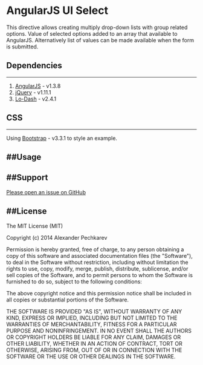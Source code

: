 # AngularJS UI Select
This directive allows creating multiply drop-down lists with group related options. Value of selected options added to an array that available to AngularJS. Alternatively list of values can be made available when the form is submitted.

## Dependencies
-------------

1. [AngularJS](https://angularjs.org/) - v1.3.8
2. [jQuery](http://jquery.com/) - v1.11.1
3. [Lo-Dash](https://lodash.com/) - v2.4.1


## CSS
-------------
Using [Bootstrap](http://getbootstrap.com/) - v3.3.1 to style an example.

##Usage
-------------

##Support
-------------

[Please open an issue on GitHub](https://github.com/alexpechkarev/angular-ui-select/issues)


##License
-------------

The MIT License (MIT)

Copyright (c) 2014 Alexander Pechkarev

Permission is hereby granted, free of charge, to any person obtaining a copy
of this software and associated documentation files (the "Software"), to deal
in the Software without restriction, including without limitation the rights
to use, copy, modify, merge, publish, distribute, sublicense, and/or sell
copies of the Software, and to permit persons to whom the Software is
furnished to do so, subject to the following conditions:

The above copyright notice and this permission notice shall be included in all
copies or substantial portions of the Software.

THE SOFTWARE IS PROVIDED "AS IS", WITHOUT WARRANTY OF ANY KIND, EXPRESS OR
IMPLIED, INCLUDING BUT NOT LIMITED TO THE WARRANTIES OF MERCHANTABILITY,
FITNESS FOR A PARTICULAR PURPOSE AND NONINFRINGEMENT. IN NO EVENT SHALL THE
AUTHORS OR COPYRIGHT HOLDERS BE LIABLE FOR ANY CLAIM, DAMAGES OR OTHER
LIABILITY, WHETHER IN AN ACTION OF CONTRACT, TORT OR OTHERWISE, ARISING FROM,
OUT OF OR IN CONNECTION WITH THE SOFTWARE OR THE USE OR OTHER DEALINGS IN THE
SOFTWARE.